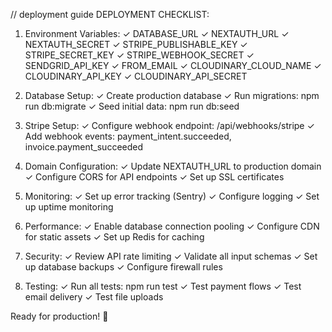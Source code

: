 // deployment guide
DEPLOYMENT CHECKLIST:

1. Environment Variables:
   ✓ DATABASE_URL
   ✓ NEXTAUTH_URL
   ✓ NEXTAUTH_SECRET
   ✓ STRIPE_PUBLISHABLE_KEY
   ✓ STRIPE_SECRET_KEY
   ✓ STRIPE_WEBHOOK_SECRET
   ✓ SENDGRID_API_KEY
   ✓ FROM_EMAIL
   ✓ CLOUDINARY_CLOUD_NAME
   ✓ CLOUDINARY_API_KEY
   ✓ CLOUDINARY_API_SECRET

2. Database Setup:
   ✓ Create production database
   ✓ Run migrations: npm run db:migrate
   ✓ Seed initial data: npm run db:seed

3. Stripe Setup:
   ✓ Configure webhook endpoint: /api/webhooks/stripe
   ✓ Add webhook events: payment_intent.succeeded, invoice.payment_succeeded

4. Domain Configuration:
   ✓ Update NEXTAUTH_URL to production domain
   ✓ Configure CORS for API endpoints
   ✓ Set up SSL certificates

5. Monitoring:
   ✓ Set up error tracking (Sentry)
   ✓ Configure logging
   ✓ Set up uptime monitoring

6. Performance:
   ✓ Enable database connection pooling
   ✓ Configure CDN for static assets
   ✓ Set up Redis for caching

7. Security:
   ✓ Review API rate limiting
   ✓ Validate all input schemas
   ✓ Set up database backups
   ✓ Configure firewall rules

8. Testing:
   ✓ Run all tests: npm run test
   ✓ Test payment flows
   ✓ Test email delivery
   ✓ Test file uploads

Ready for production! 🚀
